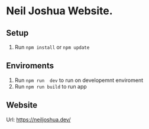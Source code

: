 # Neil Joshua Website.

## Setup

1. Run `npm install` or `npm update`

## Enviroments
1. Run `npm run  dev` to run on developemnt enviroment
2. Run `npm run build` to run app

## Website
Url: https://neiljoshua.dev/
